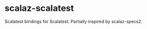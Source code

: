 scalaz-scalatest
================

Scalatest  bindings for Scalatest. Partially inspired by scalaz-specs2.

